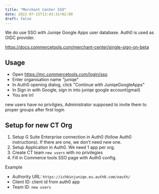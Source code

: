 ```yaml
---
title: "Merchant Center SSO"
date: 2022-07-15T13:43:31+02:00
draft: false
---
```

We do use SSO with Juniqe Google Apps user database.
Auth0 is used as OIDC provider.

https://docs.commercetools.com/merchant-center/single-sign-on-beta

## Usage

* Open https://mc.commercetools.com/login/sso
* Enter organisation name "juniqe"
* In Auth0 opening dialog, click "Continue with JuniqeGoogleApps"
* In Sign in with Google, sign in into juniqe google account(gmail)
* You are in!

new users have no privilgies, Administrator supposed  to invite them to proper groups after first login

## Setup for new CT Org

1. Setup G Suite Enterprise connection in Auth0 (follow Auth0 instructions). If there are one, we don't need new one.
2. Setup Application in Auth0. We need 1 app per org.
3. Create CT team `new users` with no privilegies
4. Fill in Commerce tools SSO page with Auth0 config.

Example

* Authority URL: `https://ichbinjuniqe.eu.auth0.com/oauth/`
* Client ID: client id from auth0 app
* Team ID: `new users`
